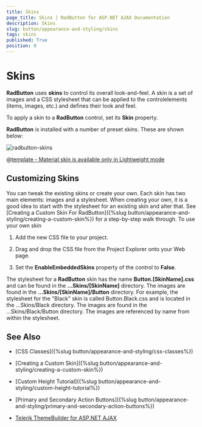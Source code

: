 ```yaml
---
title: Skins
page_title: Skins | RadButton for ASP.NET AJAX Documentation
description: Skins
slug: button/appearance-and-styling/skins
tags: skins
published: True
position: 0
---
```


# Skins

**RadButton** uses **skins** to control its overall look-and-feel. A skin is a set of images and a CSS stylesheet that can be applied to the controlelements (items, images, etc.) and defines their look and feel.

To apply a skin to a **RadButton** control, set its **Skin** property.

**RadButton** is installed with a number of preset skins. These are shown below:

![radbutton-skins](images/button-skins.png) 


 @[template - Material skin is available only in Lightweight mode](/_templates/common/skins-notes.md#material-only-in-lightweight) 



## Customizing Skins

You can tweak the existing skins or create your own. Each skin has two main elements: images and a stylesheet. When creating your own, it is a good idea to start with the stylesheet for an existing skin and alter that. See [Creating a Custom Skin For RadButton]({%slug button/appearance-and-styling/creating-a-custom-skin%}) for a step-by-step walk through. To use your own skin

1. Add the new CSS file to your project.

1. Drag and drop the CSS file from the Project Explorer onto your Web page.

1. Set the **EnableEmbeddedSkins** property of the control to **False**.

The stylesheet for a **RadButton** skin has the name **Button.[SkinName].css** and can be found in the **...Skins/[SkinName]** directory. The images are found in the **...Skins/[SkinName]/Button** directory. For example, the stylesheet for the "Black" skin is called Button.Black.css and is located in the ...Skins/Black directory. The images are found in the ...Skins/Black/Button directory. The images are referenced by name from within the stylesheet.

## See Also

 * [CSS Classes]({%slug button/appearance-and-styling/css-classes%})

 * [Creating a Custom Skin]({%slug button/appearance-and-styling/creating-a-custom-skin%})

 * [Custom Height Tutorial]({%slug button/appearance-and-styling/custom-height-tutorial%})

 * [Primary and Secondary Action Buttons]({%slug button/appearance-and-styling/primary-and-secondary-action-buttons%})

 * [Telerik ThemeBuilder for ASP.NET AJAX](https://themebuilder.telerik.com/)



